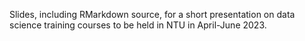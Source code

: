 Slides, including RMarkdown source, for a short presentation on data science training courses to be held in NTU in April-June 2023.
